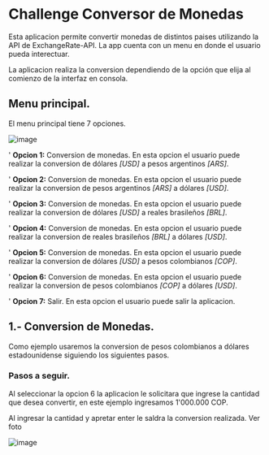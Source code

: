 # Challenge Conversor de Monedas

Esta aplicacion permite convertir monedas de distintos paises utilizando la API de ExchangeRate-API. La app cuenta con un menu en donde el usuario pueda interectuar. 

La aplicacion realiza la conversion dependiendo de la opción que elija al comienzo de la interfaz en consola.

## Menu principal.

El menu principal tiene 7 opciones.

![image](https://github.com/user-attachments/assets/64d1dc31-fb17-453a-b0e1-99204dc8e8f8)

' **Opcion 1:** Conversion de monedas. En esta opcion el usuario puede realizar la conversion de dólares *[USD]* a pesos argentinos *[ARS]*.

' **Opcion 2:** Conversion de monedas. En esta opcion el usuario puede realizar la conversion de pesos argentinos *[ARS]* a dólares *[USD]*.

' **Opcion 3:** Conversion de monedas. En esta opcion el usuario puede realizar la conversion de dólares *[USD]* a reales brasileños *[BRL]*.

' **Opcion 4:** Conversion de monedas. En esta opcion el usuario puede realizar la conversion de reales brasileños *[BRL]* a dólares *[USD]*.

' **Opcion 5:** Conversion de monedas. En esta opcion el usuario puede realizar la conversion de dólares *[USD]* a pesos colombianos *[COP]*.

' **Opcion 6:** Conversion de monedas. En esta opcion el usuario puede realizar la conversion de pesos colombianos *[COP]* a dólares *[USD]*.

' **Opcion 7:** Salir. En esta opcion el usuario puede salir la aplicacion.

## 1.- Conversion de Monedas.

Como ejemplo usaremos la conversion de pesos colombianos a dólares estadounidense siguiendo los siguientes pasos.

### Pasos a seguir.

Al seleccionar la opcion 6 la aplicacion le solicitara que ingrese la cantidad que desea convertir, en este ejemplo ingresamos 1'000.000 COP.

Al ingresar la cantidad y apretar enter le saldra la conversion realizada. Ver foto

![image](https://github.com/user-attachments/assets/b8495df9-c0c6-4db4-be57-6aa0849fe203)
